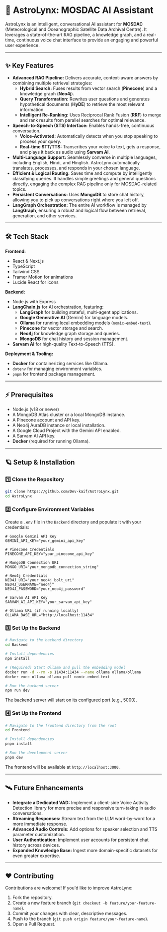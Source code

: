 # 🚀 AstroLynx: MOSDAC AI Assistant

AstroLynx is an intelligent, conversational AI assistant for **MOSDAC** (Meteorological and Oceanographic Satellite Data Archival Centre). It leverages a state-of-the-art RAG pipeline, a knowledge graph, and a real-time, continuous voice chat interface to provide an engaging and powerful user experience.

---

## ✨ Key Features

- **Advanced RAG Pipeline:** Delivers accurate, context-aware answers by combining multiple retrieval strategies:
  - **Hybrid Search:** Fuses results from vector search (**Pinecone**) and a knowledge graph (**Neo4j**).
  - **Query Transformation:** Rewrites user questions and generates hypothetical documents (**HyDE**) to retrieve the most relevant information.
  - **Intelligent Re-Ranking:** Uses Reciprocal Rank Fusion (**RRF**) to merge and rank results from parallel searches for optimal relevance.
- **Speech-to-Speech (STS) Interface:** Enables hands-free, continuous conversation.
  - **Voice-Activated:** Automatically detects when you stop speaking to process your query.
  - **Real-time STT/TTS:** Transcribes your voice to text, gets a response, and plays it back as audio using **Sarvam AI**.
- **Multi-Language Support:** Seamlessly converse in multiple languages, including English, Hindi, and Hinglish. AstroLynx automatically translates, processes, and responds in your chosen language.
- **Efficient & Logical Routing:** Saves time and compute by intelligently classifying queries. It handles simple greetings and general questions directly, engaging the complex RAG pipeline only for MOSDAC-related topics.
- **Persistent Conversations:** Uses **MongoDB** to store chat history, allowing you to pick up conversations right where you left off.
- **LangGraph Orchestration:** The entire AI workflow is managed by **LangGraph**, ensuring a robust and logical flow between retrieval, generation, and other services.

---

## 🛠️ Tech Stack

**Frontend:**

- React & Next.js
- TypeScript
- Tailwind CSS
- Framer Motion for animations
- Lucide React for icons

**Backend:**

- Node.js with Express
- **LangChain.js** for AI orchestration, featuring:
  - **LangGraph** for building stateful, multi-agent applications.
  - **Google Generative AI** (Gemini) for language models.
  - **Ollama** for running local embedding models (`nomic-embed-text`).
  - **Pinecone** for vector storage and search.
  - **Neo4j** for knowledge graph storage and queries.
  - **MongoDB** for chat history and session management.
- **Sarvam AI** for high-quality Text-to-Speech (TTS).

**Deployment & Tooling:**

- **Docker** for containerizing services like Ollama.
- `dotenv` for managing environment variables.
- `pnpm` for frontend package management.

---

## ⚡ Prerequisites

- Node.js (v18 or newer)
- A MongoDB Atlas cluster or a local MongoDB instance.
- A Pinecone account and API key.
- A Neo4j AuraDB instance or local installation.
- A Google Cloud Project with the Gemini API enabled.
- A Sarvam AI API key.
- **Docker** (required for running Ollama).

---

## 🪐 Setup & Installation

### 1️⃣ Clone the Repository

```bash
git clone https://github.com/Dev-kaif/AstroLynx.git
cd AstroLynx
```

### 2️⃣ Configure Environment Variables

Create a `.env` file in the `Backend` directory and populate it with your credentials:

```env
# Google Gemini API Key
GEMINI_API_KEY="your_gemini_api_key"

# Pinecone Credentials
PINECONE_API_KEY="your_pinecone_api_key"

# MongoDB Connection URI
MONGO_URI="your_mongodb_connection_string"

# Neo4j Credentials
NEO4J_URI="your_neo4j_bolt_uri"
NEO4J_USERNAME="neo4j"
NEO4J_PASSWORD="your_neo4j_password"

# Sarvam AI API Key
SARVAM_AI_API_KEY="your_sarvam_api_key"

# Ollama URL (if running locally)
OLLAMA_BASE_URL="http://localhost:11434"
```

### 3️⃣ Set Up the Backend

```bash
# Navigate to the backend directory
cd Backend

# Install dependencies
npm install

# (Required) Start Ollama and pull the embedding model
docker run -d --rm -p 11434:11434 --name ollama ollama/ollama
docker exec ollama ollama pull nomic-embed-text

# Run the backend server
npm run dev
```

The backend server will start on its configured port (e.g., 5000).

### 4️⃣ Set Up the Frontend

```bash
# Navigate to the frontend directory from the root
cd Frontend

# Install dependencies
pnpm install

# Run the development server
pnpm dev
```

The frontend will be available at `http://localhost:3000`.

---

## 🛰️ Future Enhancements

- **Integrate a Dedicated VAD:** Implement a client-side Voice Activity Detection library for more precise and responsive turn-taking in audio conversations.
- **Streaming Responses:** Stream text from the LLM word-by-word for a more immediate response.
- **Advanced Audio Controls:** Add options for speaker selection and TTS parameter customization.
- **User Authentication:** Implement user accounts for persistent chat history across devices.
- **Expanded Knowledge Base:** Ingest more domain-specific datasets for even greater expertise.

---

## ❤️ Contributing

Contributions are welcome\! If you'd like to improve AstroLynx:

1.  Fork the repository.
2.  Create a new feature branch (`git checkout -b feature/your-feature-name`).
3.  Commit your changes with clear, descriptive messages.
4.  Push to the branch (`git push origin feature/your-feature-name`).
5.  Open a Pull Request.
